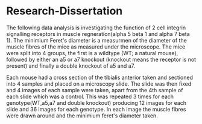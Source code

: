 # Research-Dissertation

The following data analysis is investigating the function of 2 cell integrin signalling receptors in muscle regneration(alpha 5 beta 1 and alpha 7 beta 1). 
The minimium Feret's diameter is a measurmen of the diameter of the muscle fibres of the mice as measured under the microscope. The mice were split into 4 groups, the first is a wildtype (WT; a natural mouse), followed by either an a5 or a7 knockout (knockout means the receptor is not present) and finally a double knockout of a5 and a7. 

Each mouse had a cross section of the tibialis anterior taken and sectioned into 4 samples and placed on a microscopy slide. The slide was then fixed and 4 images of each sample were taken, apart from the 4th sample of each slide which was a control. This was repeated 3 times for each genotype(WT,a5,a7 and double knockout) producing 12 images for each slide and 36 images for each genotype. In each image the muscle fibres were drawn around and the minimium feret's diameter taken. 

